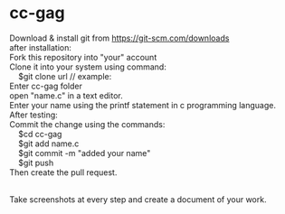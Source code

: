 # cc-gag
Download & install git from https://git-scm.com/downloads<br />
after installation:<br />
Fork this repository into "your" account<br />
Clone it into your system using command: <br />
&nbsp;&nbsp;&nbsp; $git clone url // example:<br /> 
Enter cc-gag folder<br />
open "name.c" in a text editor.<br />
Enter your name using the printf statement in c programming language.<br />
After testing: <br />
Commit the change using the commands:<br />
&nbsp;&nbsp;&nbsp; $cd cc-gag<br />
&nbsp;&nbsp;&nbsp; $git add name.c<br />
&nbsp;&nbsp;&nbsp; $git commit -m "added your name"<br />
&nbsp;&nbsp;&nbsp; $git push <br />
Then create the pull request.<br /><br />

Take screenshots at every step and create a document of your work. 


